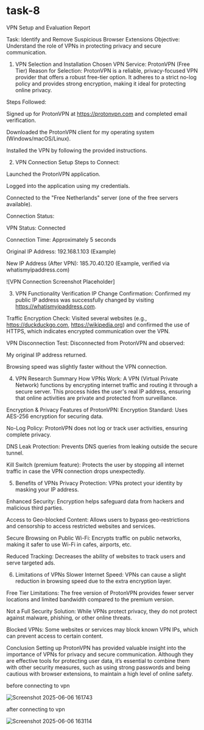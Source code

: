 # task-8
VPN Setup and Evaluation Report

Task: Identify and Remove Suspicious Browser Extensions
Objective: Understand the role of VPNs in protecting privacy and secure communication.
1. VPN Selection and Installation
Chosen VPN Service: ProtonVPN (Free Tier)
Reason for Selection: ProtonVPN is a reliable, privacy-focused VPN provider that offers a robust free-tier option. It adheres to a strict no-log policy and provides strong encryption, making it ideal for protecting online privacy.

Steps Followed:

Signed up for ProtonVPN at https://protonvpn.com and completed email verification.

Downloaded the ProtonVPN client for my operating system (Windows/macOS/Linux).

Installed the VPN by following the provided instructions.

2. VPN Connection Setup
Steps to Connect:

Launched the ProtonVPN application.

Logged into the application using my credentials.

Connected to the "Free Netherlands" server (one of the free servers available).

Connection Status:

VPN Status: Connected

Connection Time: Approximately 5 seconds

Original IP Address: 192.168.1.103 (Example)

New IP Address (After VPN): 185.70.40.120 (Example, verified via whatismyipaddress.com)

![VPN Connection Screenshot Placeholder]

3. VPN Functionality Verification
IP Change Confirmation:
Confirmed my public IP address was successfully changed by visiting https://whatismyipaddress.com.

Traffic Encryption Check:
Visited several websites (e.g., https://duckduckgo.com, https://wikipedia.org) and confirmed the use of HTTPS, which indicates encrypted communication over the VPN.

VPN Disconnection Test:
Disconnected from ProtonVPN and observed:

My original IP address returned.

Browsing speed was slightly faster without the VPN connection.

4. VPN Research Summary
How VPNs Work:
A VPN (Virtual Private Network) functions by encrypting internet traffic and routing it through a secure server. This process hides the user's real IP address, ensuring that online activities are private and protected from surveillance.

Encryption & Privacy Features of ProtonVPN:
Encryption Standard: Uses AES-256 encryption for securing data.

No-Log Policy: ProtonVPN does not log or track user activities, ensuring complete privacy.

DNS Leak Protection: Prevents DNS queries from leaking outside the secure tunnel.

Kill Switch (premium feature): Protects the user by stopping all internet traffic in case the VPN connection drops unexpectedly.

5. Benefits of VPNs
Privacy Protection: VPNs protect your identity by masking your IP address.

Enhanced Security: Encryption helps safeguard data from hackers and malicious third parties.

Access to Geo-blocked Content: Allows users to bypass geo-restrictions and censorship to access restricted websites and services.

Secure Browsing on Public Wi-Fi: Encrypts traffic on public networks, making it safer to use Wi-Fi in cafes, airports, etc.

Reduced Tracking: Decreases the ability of websites to track users and serve targeted ads.

6. Limitations of VPNs
Slower Internet Speed: VPNs can cause a slight reduction in browsing speed due to the extra encryption layer.

Free Tier Limitations: The free version of ProtonVPN provides fewer server locations and limited bandwidth compared to the premium version.

Not a Full Security Solution: While VPNs protect privacy, they do not protect against malware, phishing, or other online threats.

Blocked VPNs: Some websites or services may block known VPN IPs, which can prevent access to certain content.

Conclusion
Setting up ProtonVPN has provided valuable insight into the importance of VPNs for privacy and secure communication. Although they are effective tools for protecting user data, it’s essential to combine them with other security measures, such as using strong passwords and being cautious with browser extensions, to maintain a high level of online safety.

before connecting to vpn


![Screenshot 2025-06-06 161743](https://github.com/user-attachments/assets/0903ec20-8ece-453c-becf-c66f7cc91cab)

after connecting to vpn


![Screenshot 2025-06-06 163114](https://github.com/user-attachments/assets/6751b3d3-fd59-40c9-b3f1-a2a8477cb044)




